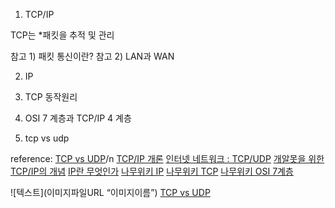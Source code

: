 1. TCP/IP
  
  TCP는 *패킷을 추적 및 관리
  
  참고 1) 패킷 통신이란?
  참고 2) LAN과 WAN

2. IP

3. TCP
  동작원리

4. OSI 7 계층과 TCP/IP 4 계층

5. tcp vs udp

reference:
[TCP vs UDP](https://mangkyu.tistory.com/15)/n
[TCP/IP 개론](https://www.joinc.co.kr/w/Site/Network_Programing/Documents/IntroTCPIP)
[인터넷 네트워크 : TCP/UDP](https://velog.io/@gparkkii/HTTPTCPUPD)
[개알못을 위한 TCP/IP의 개념](https://brunch.co.kr/@wangho/6)
[IP란 무엇인가](https://study-recording.tistory.com/7)
[나무위키 IP](https://namu.wiki/w/IP)
[나무위키 TCP](https://namu.wiki/w/TCP)
[나무위키 OSI 7계층](https://namu.wiki/w/OSI%20%EB%AA%A8%ED%98%95)

![텍스트](이미지파일URL “이미지이름”)
[TCP vs UDP](https://mangkyu.tistory.com/15)
